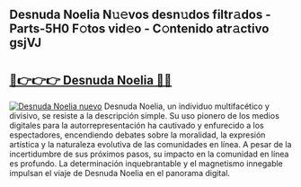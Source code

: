 ## Desnuda Noelia N𝚞𝚎vos desn𝚞dos filtr𝚊dos - Parts-5H0 F𝚘tos vid𝚎o - C𝚘ntenido atr𝚊ctivo gsjVJ

# <h2><a href="http://mbcctc.tromn.icu/?c=Desnuda+Noelia">🔗👉👉👉 Desnuda Noelia 🔗🔗</a></h2>

[![Desnuda Noelia nuevo](https://i.imgur.com/pEAQMta.gif)](http://mbcctc.tromn.icu/?c=Desnuda+Noelia)
Desnuda Noelia, un individuo multifacético y divisivo, se resiste a la descripción simple. Su uso pionero de los medios digitales para la autorrepresentación ha cautivado y enfurecido a los espectadores, encendiendo debates sobre la moralidad, la expresión artística y la naturaleza evolutiva de las comunidades en línea. A pesar de la incertidumbre de sus próximos pasos, su impacto en la comunidad en línea es profundo. La determinación inquebrantable y el magnetismo innegable impulsan el viaje de Desnuda Noelia en el panorama digital.
